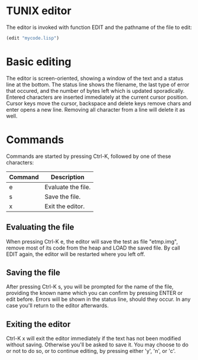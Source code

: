 TUNIX editor
============

The editor is invoked with function EDIT and the pathname
of the file to edit:

~~~lisp
(edit "mycode.lisp")
~~~

# Basic editing

The editor is screen-oriented, showing a window of the text
and a status line at the bottom.  The status line shows
the filename, the last type of error that occured, and the
number of bytes left which is updated sporadically.
Entered characters are inserted immediately at the current
cursor position.  Cursor keys move the cursor, backspace
and delete keys remove chars and enter opens a new line.
Removing all character from a line will delete it as well.

# Commands

Commands are started by pressing Ctrl-K, followed by one
of these characters:

| Command | Description         |
|---------|---------------------|
|    e    | Evaluate the file.  |
|    s    | Save the file.      |
|    x    | Exit the editor.    |

## Evaluating the file

When pressing Ctrl-K e, the editor will save the test as
file "etmp.img", remove most of its code from the heap and
LOAD the saved file.  By call EDIT again, the editor will be
restarted where you left off.

## Saving the file

After pressing Ctrl-K s, you will be prompted for the name
of the file, providing the known name which you can confirm
by pressing ENTER or edit before.  Errors will be shown in
the status line, should they occur.  In any case you'll
return to the editor afterwards.

## Exiting the editor

Ctrl-K x will exit the editor immediately if the text has
not been modified without saving.  Otherwise you'll be asked
to save it.  You may choose to do or not to do so, or to
continue editing, by pressing either 'y', 'n', or 'c'.
